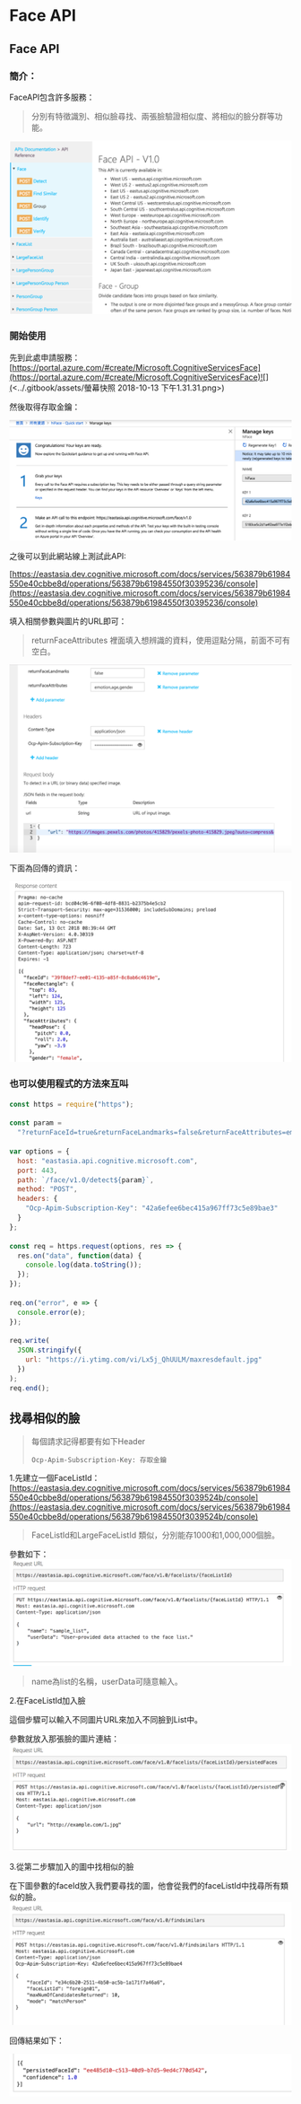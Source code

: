 # Face API

## Face API

### 簡介：

FaceAPI包含許多服務：

> 分別有特徵識別、相似臉尋找、兩張臉驗證相似度、將相似的臉分群等功能。

![](<../.gitbook/assets/螢幕快照 2018-10-13 下午5.18.59.png>)

### 開始使用

先到此處申請服務：[https://portal.azure.com/#create/Microsoft.CognitiveServicesFace](https://portal.azure.com/#create/Microsoft.CognitiveServicesFace)![](<../.gitbook/assets/螢幕快照 2018-10-13 下午1.31.31.png>)

然後取得存取金鑰：

![](<../.gitbook/assets/螢幕快照 2018-10-13 下午4.52.38.png>)

之後可以到此網站線上測試此API:

[https://eastasia.dev.cognitive.microsoft.com/docs/services/563879b61984550e40cbbe8d/operations/563879b61984550f30395236/console](https://eastasia.dev.cognitive.microsoft.com/docs/services/563879b61984550e40cbbe8d/operations/563879b61984550f30395236/console)

填入相關參數與圖片的URL即可：

> returnFaceAttributes 裡面填入想辨識的資料，使用逗點分隔，前面不可有空白。

![](<../.gitbook/assets/螢幕快照 2018-10-13 下午4.47.03.png>)

下面為回傳的資訊：

![](<../.gitbook/assets/螢幕快照 2018-10-13 下午4.47.13.png>)

### 也可以使用程式的方法來互叫

```javascript
const https = require("https");

const param =
  "?returnFaceId=true&returnFaceLandmarks=false&returnFaceAttributes=emotion,age,gender,exposure,headPose,hair,makeup,accessories";

var options = {
  host: "eastasia.api.cognitive.microsoft.com",
  port: 443,
  path: `/face/v1.0/detect${param}`,
  method: "POST",
  headers: {
    "Ocp-Apim-Subscription-Key": "42a6efee6bec415a967ff73c5e89bae3"
  }
};

const req = https.request(options, res => {
  res.on("data", function(data) {
    console.log(data.toString());
  });
});

req.on("error", e => {
  console.error(e);
});

req.write(
  JSON.stringify({
    url: "https://i.ytimg.com/vi/Lx5j_QhUULM/maxresdefault.jpg"
  })
);
req.end();
```

## 找尋相似的臉

> 每個請求記得都要有如下Header
>
> ```
> Ocp-Apim-Subscription-Key: 存取金鑰
> ```

1.先建立一個FaceListId：[https://eastasia.dev.cognitive.microsoft.com/docs/services/563879b61984550e40cbbe8d/operations/563879b61984550f3039524b/console](https://eastasia.dev.cognitive.microsoft.com/docs/services/563879b61984550e40cbbe8d/operations/563879b61984550f3039524b/console)

> FaceListId和LargeFaceListId 類似，分別能存1000和1,000,000個臉。

參數如下：![](<../.gitbook/assets/螢幕快照 2018-10-13 下午5.20.38.png>)

> name為list的名稱，userData可隨意輸入。

2.在FaceListId加入臉

這個步驟可以輸入不同圖片URL來加入不同臉到List中。

參數就放入那張臉的圖片連結：![](<../.gitbook/assets/螢幕快照 2018-10-13 下午5.20.18.png>)

3.從第二步驟加入的圖中找相似的臉

在下圖參數的faceId放入我們要尋找的圖，他會從我們的faceListId中找尋所有類似的臉。![](<../.gitbook/assets/螢幕快照 2018-10-13 下午5.24.30.png>)

回傳結果如下：

![](<../.gitbook/assets/螢幕快照 2018-10-13 下午5.11.26.png>)
